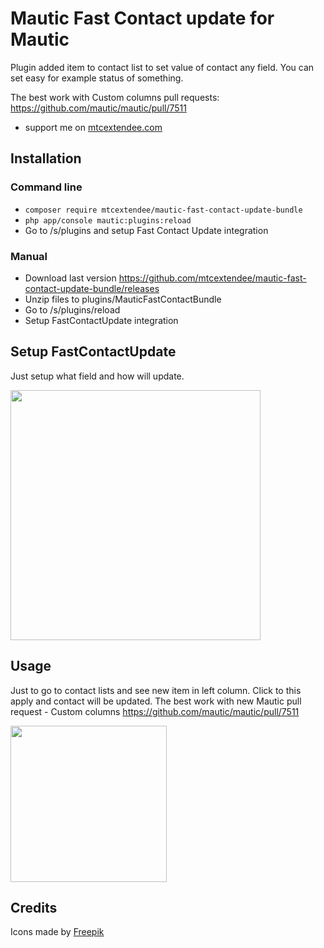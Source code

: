 # Mautic Fast Contact update for Mautic

Plugin added item to contact list to set value of contact any field. You can set easy for example status of something.

The best work with Custom columns pull requests: https://github.com/mautic/mautic/pull/7511

- support me on <a href="https://mtcextendee.com">mtcextendee.com</a>

## Installation

### Command line
- `composer require mtcextendee/mautic-fast-contact-update-bundle`
- `php app/console mautic:plugins:reload`
- Go to /s/plugins and setup Fast Contact Update integration

### Manual 
- Download last version https://github.com/mtcextendee/mautic-fast-contact-update-bundle/releases
- Unzip files to plugins/MauticFastContactBundle
- Go to /s/plugins/reload
- Setup FastContactUpdate integration

## Setup FastContactUpdate

Just setup what field and how will update.

<img src="https://user-images.githubusercontent.com/462477/57691567-d67ed200-7644-11e9-9a10-4e5072be38fd.png" width="400px">

## Usage

Just to go to contact lists and see new item in left column. Click to this apply and contact will be updated. The best work with new Mautic pull  request - Custom columns https://github.com/mautic/mautic/pull/7511 

<img src="https://user-images.githubusercontent.com/462477/57691635-08903400-7645-11e9-87c8-eadb8b3a7024.png" width="250px">

## Credits

Icons made by <a href="https://www.flaticon.com/authors/freepik" title="Freepik">Freepik</a>
